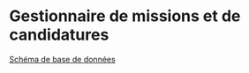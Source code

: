 # Gestionnaire de missions et de candidatures

[Schéma de base de données](https://drawsql.app/teams/localhost-12/diagrams/gestionmissions)
